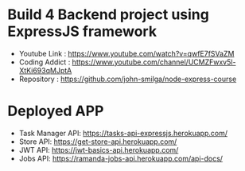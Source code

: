 # Build 4 Backend project using ExpressJS framework
- Youtube Link : https://www.youtube.com/watch?v=qwfE7fSVaZM
- Coding Addict : https://www.youtube.com/channel/UCMZFwxv5l-XtKi693qMJptA
- Repository : https://github.com/john-smilga/node-express-course

# Deployed APP
- Task Manager API: https://tasks-api-expressjs.herokuapp.com/
- Store API: https://get-store-api.herokuapp.com/
- JWT API: https://jwt-basics-api.herokuapp.com/
- Jobs API: https://ramanda-jobs-api.herokuapp.com/api-docs/
